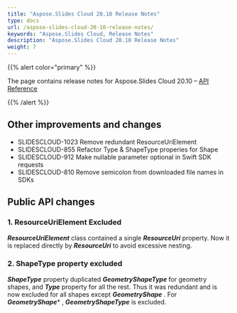 ```yaml
---
title: "Aspose.Slides Cloud 20.10 Release Notes"
type: docs
url: /aspose-slides-cloud-20-10-release-notes/
keywords: "Aspose.Slides Cloud, Release Notes"
description: "Aspose.Slides Cloud 20.10 Release Notes"
weight: 7
---
```


{{% alert color="primary" %}}

The page contains release notes for Aspose.Slides Cloud 20.10 – [API Reference](https://apireference.aspose.cloud/slides/)

{{% /alert %}}

## **Other improvements and changes**

- SLIDESCLOUD-1023 Remove redundant ResourceUriElement
- SLIDESCLOUD-855 Refactor Type & ShapeType properies for Shape
- SLIDESCLOUD-912 Make nullable parameter optional in Swift SDK requests
- SLIDESCLOUD-810 Remove semicolon from downloaded file names in SDKs

## **Public API changes**

### **1. ResourceUriElement Excluded**
***ResourceUriElement*** class contained a single ***ResourceUri*** property. Now it is replaced directly by ***ResourceUri*** to avoid excessive nesting.
### **2. ShapeType property excluded**
***ShapeType*** property duplicated ***GeometryShapeType*** for geometry shapes, and ***Type*** property for all the rest. Thus it was redundant and is now excluded for all shapes except ***GeometryShape*** . For ***GeometryShape**** , ***GeometryShapeType*** is excluded.
